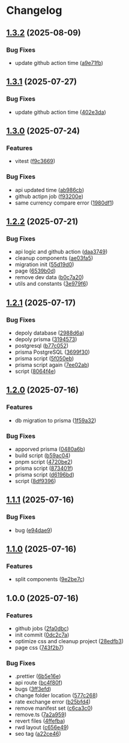 # Changelog

## [1.3.2](https://github.com/nick-jy-huang/rate-now/compare/v1.3.1...v1.3.2) (2025-08-09)


### Bug Fixes

* update github action time ([a9e71fb](https://github.com/nick-jy-huang/rate-now/commit/a9e71fb6d1f3467e56c30c3091f25a9f9113cc52))

## [1.3.1](https://github.com/nick-jy-huang/rate-now/compare/v1.3.0...v1.3.1) (2025-07-27)


### Bug Fixes

* update github action time ([402e3da](https://github.com/nick-jy-huang/rate-now/commit/402e3da4ae6400906e051858136acc98c23bd837))

## [1.3.0](https://github.com/nick-jy-huang/rate-now/compare/v1.2.2...v1.3.0) (2025-07-24)


### Features

* vitest ([f9c3669](https://github.com/nick-jy-huang/rate-now/commit/f9c36695ea2a5823237e331b78e0245ede275f54))


### Bug Fixes

* api updated time ([ab986cb](https://github.com/nick-jy-huang/rate-now/commit/ab986cb4b7ae4c57d6f31d41ccd23af7ca67b3f6))
* github actipn job ([f93200e](https://github.com/nick-jy-huang/rate-now/commit/f93200e09bc43893a6536e92e7f2c748bb557609))
* same currency compare error ([1980df1](https://github.com/nick-jy-huang/rate-now/commit/1980df112ba0089f73ef10556b2b88b54195add2))

## [1.2.2](https://github.com/nick-jy-huang/rate-now/compare/v1.2.1...v1.2.2) (2025-07-21)


### Bug Fixes

* api logic and github action ([daa3749](https://github.com/nick-jy-huang/rate-now/commit/daa3749c17206f1e8a03a5c9b89618770611a138))
* cleanup components ([ae03fa5](https://github.com/nick-jy-huang/rate-now/commit/ae03fa540f49df5e2039d706cdfa1958bc39f66e))
* migration init ([55d19d0](https://github.com/nick-jy-huang/rate-now/commit/55d19d01621419233112181078ea82d5c191efcb))
* page ([6539b0d](https://github.com/nick-jy-huang/rate-now/commit/6539b0d7d86ae2502688b3ae60af7b7fd8fa37e9))
* remove dev data ([b0c7a20](https://github.com/nick-jy-huang/rate-now/commit/b0c7a209dba587597edfb92bc111661b14dc0918))
* utils and constants ([3e979f6](https://github.com/nick-jy-huang/rate-now/commit/3e979f60d4d73ae96d3f4672ad95958e86efa4fd))

## [1.2.1](https://github.com/nick-jy-huang/rate-now/compare/v1.2.0...v1.2.1) (2025-07-17)


### Bug Fixes

* depoly database ([2988d6a](https://github.com/nick-jy-huang/rate-now/commit/2988d6aad905825bca1b6226c0040374c4dab251))
* depoly prisma ([3194573](https://github.com/nick-jy-huang/rate-now/commit/3194573ef6985540c0ea616ab23f1326c715a34d))
* postgresql ([b77c052](https://github.com/nick-jy-huang/rate-now/commit/b77c0524157c596245ed3d6b8677e53f7dcebb31))
* prisma PostgreSQL ([3699f30](https://github.com/nick-jy-huang/rate-now/commit/3699f3016d09b83cefa54dd29610f750671f6fa3))
* prisma script ([5f050eb](https://github.com/nick-jy-huang/rate-now/commit/5f050ebc729702c944d089ac3c49bfacb1f5dee0))
* prisma script again ([7ee02ab](https://github.com/nick-jy-huang/rate-now/commit/7ee02abe980fb998133af9081fae0771f32c1a0e))
* script ([8064f4e](https://github.com/nick-jy-huang/rate-now/commit/8064f4ef1476c029f24397c491aad40311b619f6))

## [1.2.0](https://github.com/nick-jy-huang/rate-now/compare/v1.1.1...v1.2.0) (2025-07-16)


### Features

* db migration to prisma ([1f59a32](https://github.com/nick-jy-huang/rate-now/commit/1f59a32046b4328ad34772543dc656f067861b51))


### Bug Fixes

* apporved prisma ([0480a6b](https://github.com/nick-jy-huang/rate-now/commit/0480a6b340e011eb4d6f275e3aa17f9b84afead2))
* build script ([b59ac04](https://github.com/nick-jy-huang/rate-now/commit/b59ac046e5883b043844343d17b4187c04ac6379))
* pnpm script ([4720be2](https://github.com/nick-jy-huang/rate-now/commit/4720be281a9dac94f6a96123908ad3b6b11f3cec))
* prisma script ([873401f](https://github.com/nick-jy-huang/rate-now/commit/873401f8515eceafba1442347667e288e9e6e588))
* prisma script ([d6196bd](https://github.com/nick-jy-huang/rate-now/commit/d6196bdabfff52c55268da78fca148280c0da3ee))
* script ([8df9396](https://github.com/nick-jy-huang/rate-now/commit/8df939691983a853e1e3bc5da110eed6777bdb0f))

## [1.1.1](https://github.com/nick-jy-huang/rate-now/compare/v1.1.0...v1.1.1) (2025-07-16)


### Bug Fixes

* bug ([e94dae9](https://github.com/nick-jy-huang/rate-now/commit/e94dae9b376e029b1d612b469d89a89e73e055f8))

## [1.1.0](https://github.com/nick-jy-huang/rate-now/compare/v1.0.0...v1.1.0) (2025-07-16)


### Features

* split components ([9e2be7c](https://github.com/nick-jy-huang/rate-now/commit/9e2be7cfd4c170472702f212c6a598e1f53cba34))

## 1.0.0 (2025-07-16)


### Features

* github jobs ([2fa0dbc](https://github.com/nick-jy-huang/rate-now/commit/2fa0dbcc0ce394975eebcfa8abf2ba2c6bdc83b1))
* init commit ([0dc2c7a](https://github.com/nick-jy-huang/rate-now/commit/0dc2c7a2766f3193207414cb4b31317c2584edd0))
* optimize css and cleanup project ([28edfb3](https://github.com/nick-jy-huang/rate-now/commit/28edfb3e078f95d5c1944df8f902f0a8fd72c22e))
* page css ([743f2b7](https://github.com/nick-jy-huang/rate-now/commit/743f2b741bd72d5b7c1c9d47625dc0628c8b2f9e))


### Bug Fixes

* .prettier ([6b5e16e](https://github.com/nick-jy-huang/rate-now/commit/6b5e16e878f71496f9189e5608fb032152ca7f9b))
* api route ([bc4f80f](https://github.com/nick-jy-huang/rate-now/commit/bc4f80f7e70dd5fbe2662f1f18cf8ad1981cd3c5))
* bugs ([3ff3efd](https://github.com/nick-jy-huang/rate-now/commit/3ff3efd055619f9153e44d189b5fd4445350e447))
* change folder location ([577c268](https://github.com/nick-jy-huang/rate-now/commit/577c268511b25dc9eb870ce20370ce227317db34))
* rate exchange error ([b25bfd4](https://github.com/nick-jy-huang/rate-now/commit/b25bfd4f0c13e5b42c7d69d38fa90d0f441147a5))
* remove manifest set ([c6ca3c0](https://github.com/nick-jy-huang/rate-now/commit/c6ca3c097a7627c75c8aa163932319e99ee1d976))
* remove.ts ([7a2a959](https://github.com/nick-jy-huang/rate-now/commit/7a2a9595dfee007380edb639192c97b50081da44))
* revert files ([4ffefba](https://github.com/nick-jy-huang/rate-now/commit/4ffefba7ee6843d1b66a3f7d7615383c36a2f127))
* rwd layout ([c656e49](https://github.com/nick-jy-huang/rate-now/commit/c656e4931dbc3ac7c90afc9dac8d653ab91b7749))
* seo tag ([a22ce46](https://github.com/nick-jy-huang/rate-now/commit/a22ce46cb421e35eb88b494fd19ec207d2d90749))
